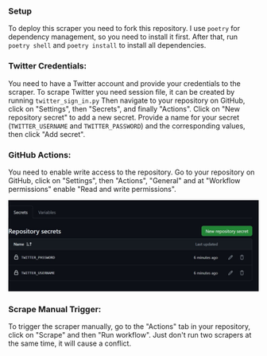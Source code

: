 ### Setup

To deploy this scraper you need to fork this repository.
I use `poetry` for dependency management, so you need to install it first.
After that, run `poetry shell` and `poetry install` to install all dependencies.


### Twitter Credentials:
You need to have a Twitter account and provide your credentials to the scraper.
To scrape Twitter you need session file, it can be created by running `twitter_sign_in.py`
Then navigate to your repository on GitHub, click on "Settings", then "Secrets", and finally "Actions". Click on "New repository secret" to add a new secret. Provide a name for your secret (`TWITTER_USERNAME` and `TWITTER_PASSWORD`) and the corresponding values, then click "Add secret".

### GitHub Actions:
You need to enable write access to the repository.
Go to your repository on GitHub, click on "Settings", then "Actions", "General" and at "Workflow permissions" enable "Read and write permissions".

![image](docs/gh_action.jpg)


### Scrape Manual Trigger:
To trigger the scraper manually, go to the "Actions" tab in your repository, click on "Scrape" and then "Run workflow".
Just don't run two scrapers at the same time, it will cause a conflict.
